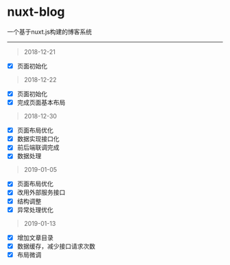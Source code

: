 # nuxt-blog

一个基于nuxt.js构建的博客系统


---

> 2018-12-21

- [x] 页面初始化

> 2018-12-22

- [x] 页面初始化
- [x] 完成页面基本布局

> 2018-12-30

- [x] 页面布局优化
- [x] 数据实现接口化
- [x] 前后端联调完成
- [x] 数据处理

> 2019-01-05

- [x] 页面布局优化
- [x] 改用外部服务接口
- [x] 结构调整
- [x] 异常处理优化

> 2019-01-13

- [x] 增加文章目录
- [x] 数据缓存，减少接口请求次数
- [x] 布局微调